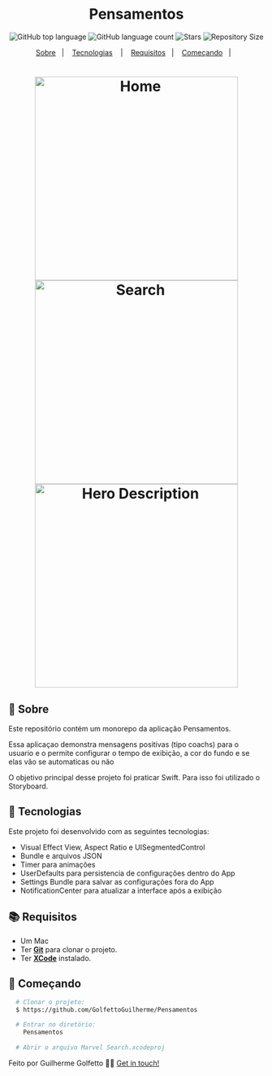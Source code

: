 <h1 align="center">Pensamentos</h1>

<p align="center">
  <img alt="GitHub top language" src="https://img.shields.io/github/languages/top/GolfettoGuilherme/Pensamentos">
  <img alt="GitHub language count" src="https://img.shields.io/github/languages/count/GolfettoGuilherme/Pensamentos">
  <img alt="Stars" src="https://img.shields.io/github/stars/GolfettoGuilherme/Pensamentos">
  <img alt="Repository Size" src="https://img.shields.io/github/repo-size/GolfettoGuilherme/Pensamentos">
</p>

<p align="center">
  <a href="#page_with_curl-sobre">Sobre</a>&nbsp;&nbsp;&nbsp;|&nbsp;&nbsp;&nbsp;
  <a href="#hammer-iniciando-mobile">Tecnologias</a>
  &nbsp;&nbsp;&nbsp;|&nbsp;&nbsp;&nbsp;
  <a href="#books-requisitos">Requisitos</a>&nbsp;&nbsp;&nbsp;|&nbsp;&nbsp;&nbsp;
  <a href="#rocket-começando">Começando</a>&nbsp;&nbsp;&nbsp;|&nbsp;&nbsp;&nbsp;
</p>

<h1 align="center">
  <img alt="Home" src="https://github.com/GolfettoGuilherme/Pensamentos/blob/main/Marvel%20Search/Assets/home.png" width="400" />
  <img alt="Search" src="https://github.com/GolfettoGuilherme/Pensamentos/blob/main/Marvel%20Search/Assets/search.png" width="400" />
  <img alt="Hero Description" src="https://github.com/GolfettoGuilherme/Pensamentos/blob/main/Marvel%20Search/Assets/hero_description.png" width="400" />
</h1>

## :page_with_curl: Sobre
Este repositório contém um monorepo da aplicação Pensamentos.

Essa aplicaçao demonstra mensagens positivas (tipo coachs) para o usuario e o permite configurar o tempo de exibição, a cor do fundo e se elas vão se automaticas ou não

O objetivo principal desse projeto foi praticar Swift. Para isso foi utilizado o Storyboard.

## :hammer: Tecnologias

Este projeto foi desenvolvido com as seguintes tecnologias:

- Visual Effect View, Aspect Ratio e UISegmentedControl
- Bundle e arquivos JSON
- Timer para animações
- UserDefaults para persistencia de configurações dentro do App
- Settings Bundle para salvar as configurações fora do App
- NotificationCenter para atualizar a interface após a exibição


## :books: Requisitos
- Um Mac
- Ter [**Git**](https://git-scm.com/) para clonar o projeto.
- Ter [**XCode**](https://developer.apple.com/xcode/) instalado.


## :rocket: Começando
``` bash
  # Clonar o projeto:
  $ https://github.com/GolfettoGuilherme/Pensamentos

  # Entrar no diretório:
    Pensamentos
  
  # Abrir o arquivo Marvel Search.xcodeproj
```



Feito por Guilherme Golfetto 👋🏻 [Get in touch!](https://github.com/GolfettoGuilherme)
